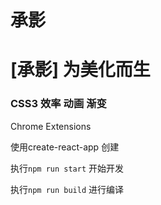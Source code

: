 # 承影

# [承影] 为美化而生

### CSS3 效率 动画 渐变

Chrome Extensions

使用create-react-app 创建

执行`npm run start` 开始开发

执行`npm run build` 进行编译
